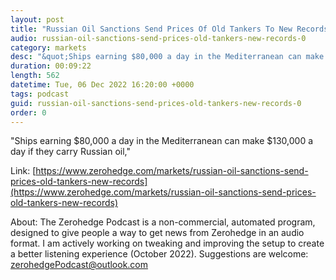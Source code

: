 ```yaml
---
layout: post
title: "Russian Oil Sanctions Send Prices Of Old Tankers To New Records"
audio: russian-oil-sanctions-send-prices-old-tankers-new-records-0
category: markets
desc: "&quot;Ships earning $80,000 a day in the Mediterranean can make $130,000 a day if they carry Russian oil,&quot;"
duration: 00:09:22
length: 562
datetime: Tue, 06 Dec 2022 16:20:00 +0000
tags: podcast
guid: russian-oil-sanctions-send-prices-old-tankers-new-records-0
order: 0
---
```

&quot;Ships earning $80,000 a day in the Mediterranean can make $130,000 a day if they carry Russian oil,&quot;

Link: [https://www.zerohedge.com/markets/russian-oil-sanctions-send-prices-old-tankers-new-records](https://www.zerohedge.com/markets/russian-oil-sanctions-send-prices-old-tankers-new-records)

About: The Zerohedge Podcast is a non-commercial, automated program, designed to give people a way to get news from Zerohedge in an audio format.  I am actively working on tweaking and improving the setup to create a better listening experience (October 2022).  Suggestions are welcome: [zerohedgePodcast@outlook.com](mailto:zerohedgePodcast@outlook.com)